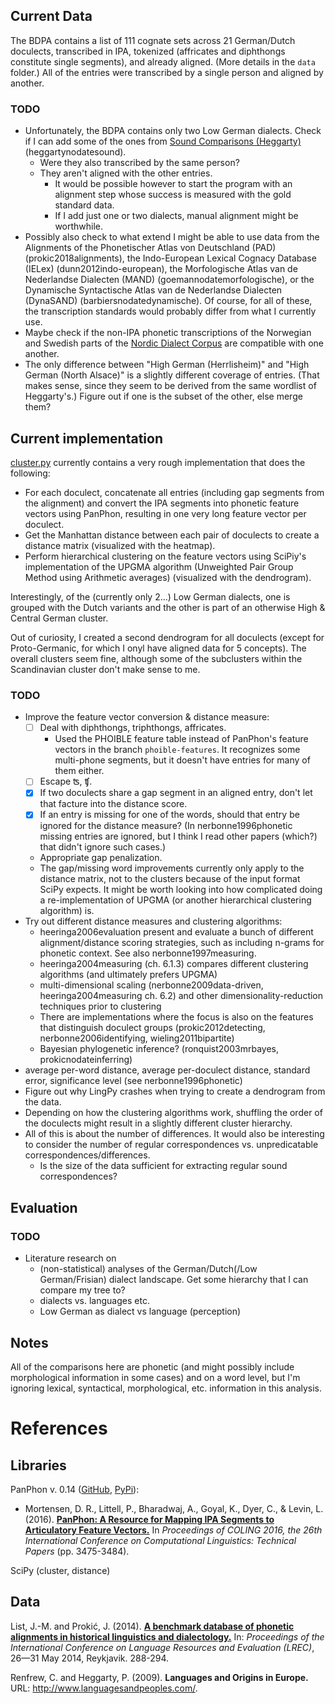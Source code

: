 ## Current Data

The BDPA contains a list of 111 cognate sets across 21 German/Dutch doculects, transcribed in IPA, tokenized (affricates and diphthongs constitute single segments), and already aligned. (More details in the ```data``` folder.) All of the entries were transcribed by a single person and aligned by another.

### TODO

- Unfortunately, the BDPA contains only two Low German dialects. Check if I can add some of the ones from [Sound Comparisons (Heggarty)](http://www.soundcomparisons.com/#/en/Germanic) (heggartynodatesound).
  - Were they also transcribed by the same person?
  - They aren't aligned with the other entries.
    - It would be possible however to start the program with an alignment step whose success is measured with the gold standard data.
    - If I add just one or two dialects, manual alignment might be worthwhile.
- Possibly also check to what extend I might be able to use data from the Alignments of the Phonetischer Atlas von Deutschland (PAD) (prokic2018alignments), the Indo-European Lexical Cognacy Database (IELex) (dunn2012indo-european), the Morfologische Atlas van de Nederlandse Dialecten (MAND) (goemannodatemorfologische), or the Dynamische Syntactische Atlas van de Nederlandse Dialecten (DynaSAND) (barbiersnodatedynamische). Of course, for all of these, the transcription standards would probably differ from what I currently use.
- Maybe check if the non-IPA phonetic transcriptions of the Norwegian and Swedish parts of the [Nordic Dialect Corpus](http://www.tekstlab.uio.no/nota/scandiasyn/) are compatible with one another.
- The only difference between "High German (Herrlisheim)" and "High German (North Alsace)" is a slightly different coverage of entries. (That makes sense, since they seem to be derived from the same wordlist of Heggarty's.) Figure out if one is the subset of the other, else merge them?

## Current implementation 

[cluster.py](https://github.com/verenablaschke/dialect-clustering/blob/master/cluster.py) currently contains a very rough implementation that does the following:
- For each doculect, concatenate all entries (including gap segments from the alignment) and convert the IPA segments into phonetic feature vectors using PanPhon, resulting in one very long feature vector per doculect.
- Get the Manhattan distance between each pair of doculects to create a distance matrix (visualized with the heatmap).
- Perform hierarchical clustering on the feature vectors using SciPiy's implementation of the UPGMA algorithm (Unweighted Pair Group Method using Arithmetic averages) (visualized with the dendrogram).

Interestingly, of the (currently only 2...) Low German dialects, one is grouped with the Dutch variants and the other is part of an otherwise High & Central German cluster.

Out of curiosity, I created a second dendrogram for all doculects (except for Proto-Germanic, for which I onyl have aligned data for 5 concepts). The overall clusters seem fine, although some of the subclusters within the Scandinavian cluster don't make sense to me.

### TODO

- Improve the feature vector conversion & distance measure:
  - [ ] Deal with diphthongs, triphthongs, affricates.
    - Used the PHOIBLE feature table instead of PanPhon's feature vectors in the branch ```phoible-features```. It recognizes some multi-phone segments, but it doesn't have entries for many of them either.
  - [ ] Escape ʦ, ʧ.
  - [x] If two doculects share a gap segment in an aligned entry, don't let that facture into the distance score.
  - [x] If an entry is missing for one of the words, should that entry be ignored for the distance measure? (In nerbonne1996phonetic missing entries are ignored, but I think I read other papers (which?) that didn't ignore such cases.)
  - Appropriate gap penalization.
  - The gap/missing word improvements currently only apply to the distance matrix, not to the clusters because of the input format SciPy expects. It might be worth looking into how complicated doing a re-implementation of UPGMA (or another hierarchical clustering algorithm) is.
- Try out different distance measures and clustering algorithms:
  - heeringa2006evaluation present and evaluate a bunch of different alignment/distance scoring strategies, such as including n-grams for phonetic context. See also nerbonne1997measuring.
  - heeringa2004measuring (ch. 6.1.3) compares different clustering algorithms (and ultimately prefers UPGMA)
  - multi-dimensional scaling (nerbonne2009data-driven, heeringa2004measuring ch. 6.2) and other dimensionality-reduction techniques prior to clustering
  - There are implementations where the focus is also on the features that distinguish doculect groups (prokic2012detecting, nerbonne2006identifying, wieling2011bipartite)
  - Bayesian phylogenetic inference? (ronquist2003mrbayes, prokicnodateinferring)
- average per-word distance, average per-doculect distance, standard error, significance level (see nerbonne1996phonetic)
- Figure out why LingPy crashes when trying to create a dendrogram from the data.
- Depending on how the clustering algorithms work, shuffling the order of the doculects might result in a slightly different cluster hierarchy.
- All of this is about the number of differences. It would also be interesting to consider the number of regular correspondences vs. unpredicatable correspondences/differences.
  - Is the size of the data sufficient for extracting regular sound correspondences?

## Evaluation

### TODO

- Literature research on 
  - (non-statistical) analyses of the German/Dutch(/Low German/Frisian) dialect landscape. Get some hierarchy that I can compare my tree to?
  - dialects vs. languages etc.
  - Low German as dialect vs language (perception)

## Notes

All of the comparisons here are phonetic (and might possibly include morphological information in some cases) and on a word level, but I'm ignoring lexical, syntactical, morphological, etc. information in this analysis.

# References

## Libraries

PanPhon v. 0.14 ([GitHub](https://github.com/dmort27/panphon), [PyPi](https://pypi.org/project/panphon/)):

- Mortensen, D. R., Littell, P., Bharadwaj, A., Goyal, K., Dyer, C., & Levin, L. (2016). [**PanPhon: A Resource for Mapping IPA Segments to Articulatory Feature Vectors.**](https://www.aclweb.org/anthology/C/C16/C16-1328.pdf) In *Proceedings of COLING 2016, the 26th International Conference on Computational Linguistics: Technical Papers* (pp. 3475-3484).

SciPy (cluster, distance)

## Data

List, J.-M. and Prokić, J. (2014). [**A benchmark database of phonetic alignments in historical linguistics and dialectology.**](https://pdfs.semanticscholar.org/4bd4/0ed75369e07756b338f81a9c9529e207e279.pdf) In: *Proceedings of the International Conference on Language Resources and Evaluation (LREC)*, 26—31 May 2014, Reykjavik. 288-294.

Renfrew, C. and Heggarty, P. (2009). **Languages and Origins in Europe.** URL: http://www.languagesandpeoples.com/.

